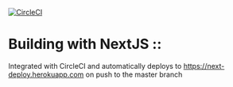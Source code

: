 [![CircleCI](https://circleci.com/gh/babadee001/nextjs-learning/tree/master.svg?style=svg)](https://circleci.com/gh/babadee001/nextjs-learning/tree/master)

# Building with NextJS ::

Integrated with CircleCI and automatically deploys to https://next-deploy.herokuapp.com on push to the master branch

